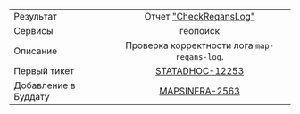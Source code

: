 | | |
|:------------- |:-------------:|
| Результат | Отчет ["CheckReqansLog"](https://stat.yandex-team.ru/Maps/Adhoc/CheckReqansLog)|
| Сервисы | геопоиск |
| Описание | Проверка корректности лога `map-reqans-log`. |
| Первый тикет | [STATADHOC-12253](https://st.yandex-team.ru/STATADHOC-12253) |
| Добавление в Буддату | [MAPSINFRA-2563](https://st.yandex-team.ru/MAPSINFRA-2563)
